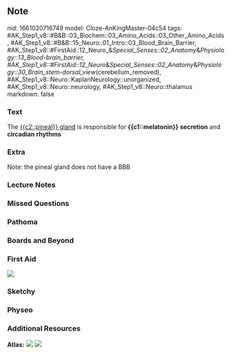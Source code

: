 ## Note
nid: 1661020716749
model: Cloze-AnKingMaster-04c54
tags: #AK_Step1_v8::#B&B::03_Biochem::03_Amino_Acids::03_Other_Amino_Acids, #AK_Step1_v8::#B&B::15_Neuro::01_Intro::03_Blood_Brain_Barrier, #AK_Step1_v8::#FirstAid::12_Neuro_&_Special_Senses::02_Anatomy_&_Physiology::13_Blood-brain_barrier, #AK_Step1_v8::#FirstAid::12_Neuro_&_Special_Senses::02_Anatomy_&_Physiology::30_Brain_stem_-_dorsal_view_(cerebellum_removed), #AK_Step1_v8::Neuro::KaplanNeurology::unorganized, #AK_Step1_v8::Neuro::neurology, #AK_Step1_v8::Neuro::thalamus
markdown: false

### Text
The <u>{{c2::pineal}} gland</u> is responsible for
<b>{{c1::melatonin}}</b> <b>secretion</b> and <b>circadian</b>
<b>rhythms</b>

### Extra
Note: the pineal gland does not have a BBB

### Lecture Notes


### Missed Questions


### Pathoma


### Boards and Beyond


### First Aid
<img src="tmpESoqjI.png">

### Sketchy


### Physeo


### Additional Resources
<b>Atlas:</b> <img src="tmpkxmov9.png"> <img src="tmpLuGBm2.png">
